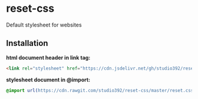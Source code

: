 # reset-css
Default stylesheet for websites

## Installation

**html document header in link tag:**

```html
<link rel="stylesheet" href="https://cdn.jsdelivr.net/gh/studio392/reset-css/reset.css" />
```

**stylesheet document in @import:**

```css
@import url(https://cdn.rawgit.com/studio392/reset-css/master/reset.css);
```
